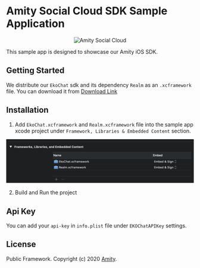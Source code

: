 # Amity Social Cloud SDK Sample Application
<p align="center" >
  <img src="https://global-uploads.webflow.com/5eddccffdb3c6a27f79757c1/5ff5db45969f34cbb904c786_amity-social-cloud-logo.svg" alt="Amity Social Cloud" title="Amity Social Cloud SDK">
</p>

This sample app is designed to showcase our Amity iOS SDK. 


## Getting Started
We distribute our `EkoChat` sdk and its dependency `Realm` as an `.xcframework` file. You can download it from [Download Link](https://docs.amity.co/changelog-1/ios)

## Installation

1. Add `EkoChat.xcframework` and `Realm.xcframework` file into the sample app xcode project under `Framework, Libraries & Embedded Content` section.

![Adding frameworks to sample app project](Assets/link-framework.png)

2. Build and Run the project

## Api Key

You can add your `api-key` in `info.plist` file under `EKOChatAPIKey` settings. 


## License

Public Framework. Copyright (c) 2020 [Amity](https://amity.co).
